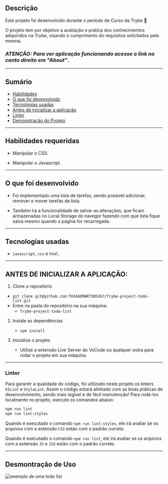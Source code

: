 ## Descrição

Este projeto foi desenvolvido durante o período de Curso da Trybe 🚀

O projeto tem por objetivo a avaliação e prática dos conhecimentos adquiridos na Trybe, visando o cumprimento do requisitos solicitados pela mesma.

### *ATENÇÃO: Para ver aplicação funcionando acesse o link no canto direito em "About"*.

---

## Sumário

- [Habilidades](#habilidades-requeridas)
- [O que foi desenvolvido](#o-que-foi-desenvolvido)
- [Tecnologias usadas](#tecnologias-usadas)
- [Antes de inicializar a aplicação](#antes-de-inicializar-a-aplicação)
- [Linter](#linter)
- [Demonstração do Projeto](#desmontração-de-uso)
---

## Habilidades requeridas

- Manipular o CSS.

- Manipular o Javascript.

---

## O que foi desenvolvido

- Foi implementado uma lista de tarefas, sendo possível adicionar, remover e mover tarefas da lista.

- Também há a funcionalidade de salvar as alterações, que ficam armazenadas no Local Storage do navegor fazendo com que lista fique salva mesmo quando a página for recarregada.

---

## Tecnologias usadas

- `javascript`, `css` e `html`.

---

## ANTES DE INICIALIZAR A APLICAÇÃO:

1. Clone o repositório
  * `git clone git@github.com:THIAGOMARTINS367/Trybe-project-todo-list.git`
  * Entre na pasta do repositório na sua máquina:
    * `Trybe-project-todo-list`

2. Instale as dependências
   * `npm install`

3.  Inicialize o projeto
    * Utilize a extensão Live Server do VsCode ou qualquer outra para rodar o projeto em sua máquina.

---

### Linter

Para garantir a qualidade do código, foi utilizado neste projeto os linters `ESLint` e `StyleLint`.
Assim o código estará alinhado com as boas práticas de desenvolvimento, sendo mais legível
e de fácil manutenção! Para rodá-los localmente no projeto, execute os comandos abaixo:

```bash
npm run lint
npm run lint:styles
```

Quando é executado o comando `npm run lint:styles`, ele irá avaliar se os arquivos com a extensão `CSS` estão com o padrão correto.

Quando é executado o comando `npm run lint`, ele irá avaliar se os arquivos com a extensão `JS` e `JSX` estão com o padrão correto.

---

## Desmontração de Uso

![exemplo de uma todo list](./todo-list-example.gif)
